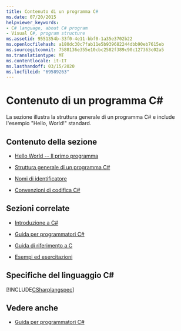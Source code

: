 ```yaml
---
title: Contenuto di un programma C#
ms.date: 07/20/2015
helpviewer_keywords:
- C# language, about C# program
- Visual C#, program structure
ms.assetid: 9551354b-33f0-4e11-bbf0-1a35e3702b22
ms.openlocfilehash: a180dc30c7fab11e5b939682244dbb90eb7615eb
ms.sourcegitcommit: 7588136e355e10cbc2582f389c90c127363c02a5
ms.translationtype: MT
ms.contentlocale: it-IT
ms.lasthandoff: 03/15/2020
ms.locfileid: "69589263"
---
```

# <a name="inside-a-c-program"></a>Contenuto di un programma C#

La sezione illustra la struttura generale di un programma C# e include l'esempio "Hello, World!" standard.

## <a name="in-this-section"></a>Contenuto della sezione

- [Hello World -- Il primo programma](hello-world-your-first-program.md)

- [Struttura generale di un programma C#](general-structure-of-a-csharp-program.md)

- [Nomi di identificatore](identifier-names.md)

- [Convenzioni di codifica C#](coding-conventions.md)

## <a name="related-sections"></a>Sezioni correlate

- [Introduzione a C#](../../getting-started/index.md)

- [Guida per programmatori C#](../index.md)

- [Guida di riferimento a C](../../language-reference/index.md)

- [Esempi ed esercitazioni](../../../samples-and-tutorials/index.md)

## <a name="c-language-specification"></a>Specifiche del linguaggio C#

[!INCLUDE[CSharplangspec](~/includes/csharplangspec-md.md)]

## <a name="see-also"></a>Vedere anche

- [Guida per programmatori C#](../index.md)
